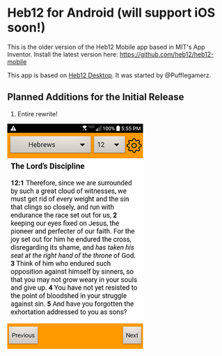 # Heb12 for Android (will support iOS soon!)

This is the older version of the Heb12 Mobile app based in MIT's App Inventor. Install the latest version here: https://github.com/heb12/heb12-mobile

This app is based on [Heb12 Desktop](https://github.com/heb12/heb12). It was started by @Pufflegamerz. 

## Planned Additions for the Initial Release
1. Entire rewrite!

![alt text](https://raw.githubusercontent.com/heb12/heb12-android/master/screenshot.png "Heb12 Mobile")
